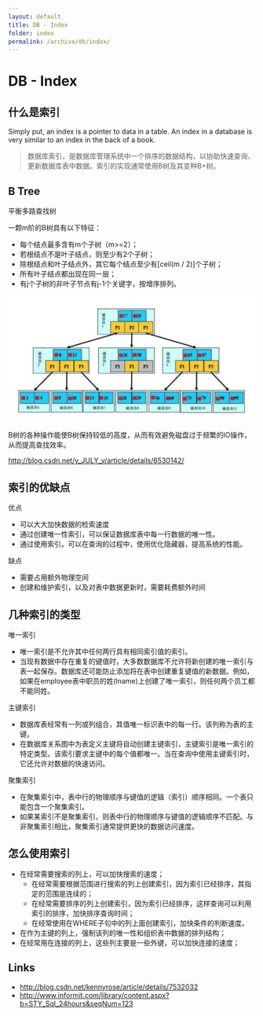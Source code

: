 ```yaml
---
layout: default
title: DB - Index
folder: index
permalink: /archive/db/index/
---
```


# DB - Index

## 什么是索引

Simply put, an index is a pointer to data in a table. An index in a database is very similar to an index in the back of a book.

> 数据库索引，是数据库管理系统中一个排序的数据结构，以协助快速查询、更新数据库表中数据。索引的实现通常使用B树及其变种B+树。

## B Tree

平衡多路查找树

一颗m阶的B树具有以下特征：

- 每个结点最多含有m个子树（m>=2）；
- 若根结点不是叶子结点，则至少有2个子树；
- 除根结点和叶子结点外，其它每个结点至少有[ceil(m / 2)]个子树；
- 所有叶子结点都出现在同一层；
- 有j个子树的非叶子节点有j-1个关键字，按增序排列。

![db-index-b-tree](img/db-index-b-tree.png)

B树的各种操作能使B树保持较低的高度，从而有效避免磁盘过于频繁的IO操作，从而提高查找效率。

<http://blog.csdn.net/v_JULY_v/article/details/6530142/>

## 索引的优缺点

优点
- 可以大大加快数据的检索速度
- 通过创建唯一性索引，可以保证数据库表中每一行数据的唯一性。
- 通过使用索引，可以在查询的过程中，使用优化隐藏器，提高系统的性能。

缺点
- 需要占用额外物理空间
- 创建和维护索引，以及对表中数据更新时，需要耗费额外时间

## 几种索引的类型

唯一索引

- 唯一索引是不允许其中任何两行具有相同索引值的索引。
- 当现有数据中存在重复的键值时，大多数数据库不允许将新创建的唯一索引与表一起保存。数据库还可能防止添加将在表中创建重复键值的新数据。例如，如果在employee表中职员的姓(lname)上创建了唯一索引，则任何两个员工都不能同姓。

主键索引

- 数据库表经常有一列或列组合，其值唯一标识表中的每一行。该列称为表的主键。
- 在数据库关系图中为表定义主键将自动创建主键索引，主键索引是唯一索引的特定类型。该索引要求主键中的每个值都唯一。当在查询中使用主键索引时，它还允许对数据的快速访问。

聚集索引

- 在聚集索引中，表中行的物理顺序与键值的逻辑（索引）顺序相同。一个表只能包含一个聚集索引。
- 如果某索引不是聚集索引，则表中行的物理顺序与键值的逻辑顺序不匹配。与非聚集索引相比，聚集索引通常提供更快的数据访问速度。

## 怎么使用索引

- 在经常需要搜索的列上，可以加快搜索的速度；
  - 在经常需要根据范围进行搜索的列上创建索引，因为索引已经排序，其指定的范围是连续的；
  - 在经常需要排序的列上创建索引，因为索引已经排序，这样查询可以利用索引的排序，加快排序查询时间；
  - 在经常使用在WHERE子句中的列上面创建索引，加快条件的判断速度。
- 在作为主键的列上，强制该列的唯一性和组织表中数据的排列结构；
- 在经常用在连接的列上，这些列主要是一些外键，可以加快连接的速度；

## Links

- <http://blog.csdn.net/kennyrose/article/details/7532032>
- <http://www.informit.com/library/content.aspx?b=STY_Sql_24hours&seqNum=123>
